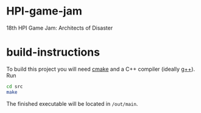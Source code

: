 # HPI-game-jam
18th HPI Game Jam: Architects of Disaster
# build-instructions
To build this project you will need [cmake](https://cmake.org/) and a C++ compiler (ideally [g++](https://gcc.gnu.org/)).  
Run
```sh
cd src
make
```
The finished executable will be located in `/out/main`.
